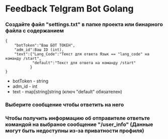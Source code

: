 # Feedback Telgram Bot Golang
### Cоздайте файл "settings.txt" в папке проекта или бинарного файла с содержанием

    { 
	    "botToken":"Ваш БОТ ТОКЕН",
	    "adm_id":Ваш ID (int),
	    "text":{"Lang_Code":"Текст для ответа Язык == "lang_code" на команду /start",
	    		"default":"Текст для ответа на команду /start"
	    	   }
    }
    
* botToken - string
* adm_id - int
* text - map[string]string (ключ "default" обязателен)

### Выберите сообщение чтобы ответить на него
### Чтобы получить информацию об отправителе ответьте командой на выбраное сообщение "/user_info" (Данные могут быть недоступны из-за приватности профиля)